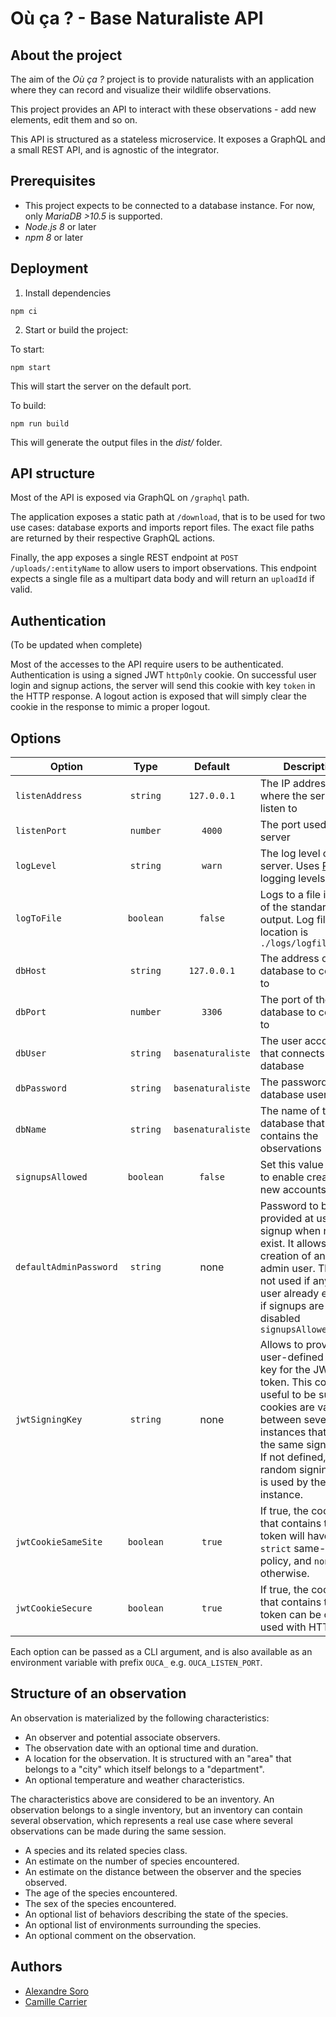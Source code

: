 # Où ça ? - Base Naturaliste API

## About the project

The aim of the _Où ça ?_ project is to provide naturalists with an application where they can record and visualize their wildlife observations.

This project provides an API to interact with these observations - add new elements, edit them and so on.

This API is structured as a stateless microservice. It exposes a GraphQL and a small REST API, and is agnostic of the integrator.

## Prerequisites

- This project expects to be connected to a database instance. For now, only _MariaDB >10.5_ is supported.
- _Node.js 8_ or later
- _npm 8_ or later

## Deployment

1. Install dependencies

```
npm ci
```

2. Start or build the project:

To start:

```
npm start
```

This will start the server on the default port.

To build:

```
npm run build
```

This will generate the output files in the _dist/_ folder.

## API structure

Most of the API is exposed via GraphQL on `/graphql` path.

The application exposes a static path at `/download`, that is to be used for two use cases: database exports and imports report files. The exact file paths are returned by their respective GraphQL actions.

Finally, the app exposes a single REST endpoint at `POST /uploads/:entityName` to allow users to import observations. This endpoint expects a single file as a multipart data body and will return an `uploadId` if valid.

## Authentication

(To be updated when complete)

Most of the accesses to the API require users to be authenticated.
Authentication is using a signed JWT `httpOnly` cookie.
On successful user login and signup actions, the server will send this cookie with key `token` in the HTTP response.
A logout action is exposed that will simply clear the cookie in the response to mimic a proper logout.

## Options

| Option                 |   Type    |      Default      | Description                                                                                                                                                                                                                                         |
| ---------------------- | :-------: | :---------------: | --------------------------------------------------------------------------------------------------------------------------------------------------------------------------------------------------------------------------------------------------- |
| `listenAddress`        | `string`  |    `127.0.0.1`    | The IP address where the server listen to                                                                                                                                                                                                           |
| `listenPort`           | `number`  |      `4000`       | The port used by the server                                                                                                                                                                                                                         |
| `logLevel`             | `string`  |      `warn`       | The log level of the server. Uses [Pino](https://github.com/pinojs/pino) logging levels                                                                                                                                                             |
| `logToFile`            | `boolean` |      `false`      | Logs to a file instead of the standard output. Log file location is `./logs/logfile.log`                                                                                                                                                            |
| `dbHost`               | `string`  |    `127.0.0.1`    | The address of the database to connect to                                                                                                                                                                                                           |
| `dbPort`               | `number`  |      `3306`       | The port of the database to connect to                                                                                                                                                                                                              |
| `dbUser`               | `string`  | `basenaturaliste` | The user account that connects to the database                                                                                                                                                                                                      |
| `dbPassword`           | `string`  | `basenaturaliste` | The password of the database user                                                                                                                                                                                                                   |
| `dbName`               | `string`  | `basenaturaliste` | The name of the database that contains the observations                                                                                                                                                                                             |
| `signupsAllowed`       | `boolean` |      `false`      | Set this value to true to enable creation of new accounts                                                                                                                                                                                           |
| `defaultAdminPassword` | `string`  |       none        | Password to be provided at user signup when no user exist. It allows the creation of an initial admin user. This is not used if any admin user already exists or if signups are disabled `signupsAllowed=false`                                     |
| `jwtSigningKey`        | `string`  |       none        | Allows to provide a user-defined signing key for the JWT token. This could be useful to be sure that cookies are valid between several API instances that share the same signing key. If not defined, a random signing key is used by the instance. |
| `jwtCookieSameSite`    | `boolean` |      `true`       | If true, the cookie that contains the token will have a `strict` same-site policy, and `none` otherwise.                                                                                                                                            |
| `jwtCookieSecure`      | `boolean` |      `true`       | If true, the cookie that contains the token can be only be used with HTTPS.                                                                                                                                                                         |

Each option can be passed as a CLI argument, and is also available as an environment variable with prefix `OUCA_` e.g. `OUCA_LISTEN_PORT`.

## Structure of an observation

An observation is materialized by the following characteristics:

- An observer and potential associate observers.
- The observation date with an optional time and duration.
- A location for the observation. It is structured with an "area" that belongs to a "city" which itself belongs to a "department".
- An optional temperature and weather characteristics.

The characteristics above are considered to be an inventory. An observation belongs to a single inventory, but an inventory can contain several observation, which represents a real use case where several observations can be made during the same session.

- A species and its related species class.
- An estimate on the number of species encountered.
- An estimate on the distance between the observer and the species observed.
- The age of the species encountered.
- The sex of the species encountered.
- An optional list of behaviors describing the state of the species.
- An optional list of environments surrounding the species.
- An optional comment on the observation.

## Authors

- [Alexandre Soro](https://github.com/alexandresoro)
- [Camille Carrier](https://github.com/camillecarrier)
